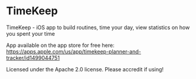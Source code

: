 # TimeKeep
TimeKeep - iOS app to build routines, time your day, view statistics on how you spent your time

App available on the app store for free here: https://apps.apple.com/us/app/timekeep-planner-and-tracker/id1499044751

Licensed under the Apache 2.0 license. Please accredit if using!
